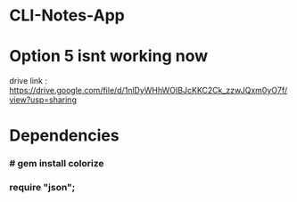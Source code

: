 # CLI-Notes-App
# Option 5 isnt working now
drive link : https://drive.google.com/file/d/1nlDyWHhWOIBJcKKC2Ck_zzwJQxm0yO7f/view?usp=sharing

<h1>Dependencies </h1>
<h3> # gem install colorize </h3>
<h3> require "json"; </h3>
